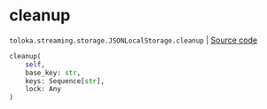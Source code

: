 # cleanup
`toloka.streaming.storage.JSONLocalStorage.cleanup` | [Source code](https://github.com/Toloka/toloka-kit/blob/v0.1.25/src/streaming/storage.py#L129)

```python
cleanup(
    self,
    base_key: str,
    keys: Sequence[str],
    lock: Any
)
```

